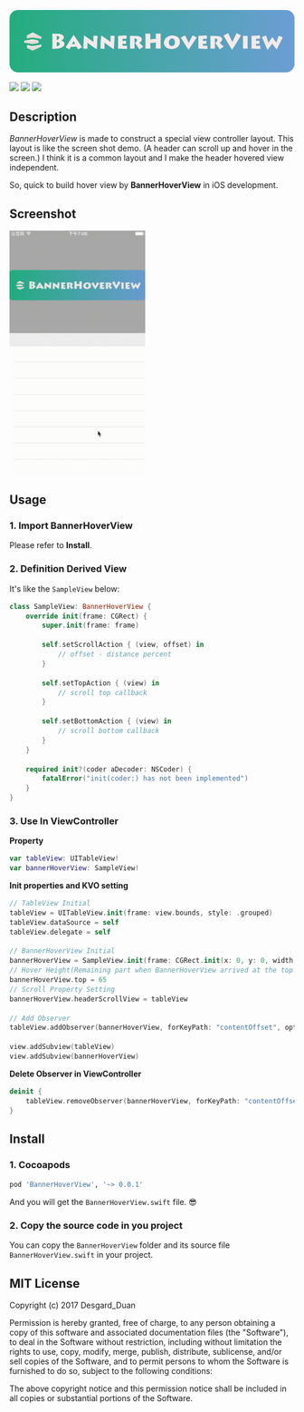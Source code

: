 ![banner](source/banner.png)


![](https://img.shields.io/badge/Swift-3.0-green.svg)
![](https://img.shields.io/badge/license-MIT-blue.svg)
![](https://img.shields.io/github/stars/Desgard/BannerHoverView.svg)


## Description

*BannerHoverView* is made to construct a special view controller layout. This layout is like the screen shot demo. (A header can scroll up and hover in the screen.) I think it is a common layout and I make the header hovered view independent. 

So, quick to build hover view by **BannerHoverView** in iOS development.

## Screenshot


<img src="source/demo.gif" alt="img" width="240px">

## Usage

### 1. Import BannerHoverView

Please refer to **Install**.

### 2. Definition Derived View

It's like the `SampleView` below:

```swift
class SampleView: BannerHoverView {
    override init(frame: CGRect) {
        super.init(frame: frame)
        
        self.setScrollAction { (view, offset) in
            // offset - distance percent
        }
        
        self.setTopAction { (view) in
            // scroll top callback
        }
        
        self.setBottomAction { (view) in
            // scroll bottom callback
        }
    }
    
    required init?(coder aDecoder: NSCoder) {
        fatalError("init(coder:) has not been implemented")
    }
}
```

### 3. Use In ViewController

**Property**

```swift
var tableView: UITableView!
var bannerHoverView: SampleView!
```

**Init properties and KVO setting**

```swift
// TableView Initial
tableView = UITableView.init(frame: view.bounds, style: .grouped)
tableView.dataSource = self
tableView.delegate = self

// BannerHoverView Initial
bannerHoverView = SampleView.init(frame: CGRect.init(x: 0, y: 0, width: view.frame.size.width, height: 280))
// Hover Height(Remaining part when BannerHoverView arrived at the top position)
bannerHoverView.top = 65
// Scroll Property Setting
bannerHoverView.headerScrollView = tableView

// Add Observer
tableView.addObserver(bannerHoverView, forKeyPath: "contentOffset", options: NSKeyValueObservingOptions.new, context: nil)
        
view.addSubview(tableView)
view.addSubview(bannerHoverView)
```

**Delete Observer in ViewController**

```swift
deinit {
    tableView.removeObserver(bannerHoverView, forKeyPath: "contentOffset")
}
```

## Install

### 1. Cocoapods

```bash
pod 'BannerHoverView', '~> 0.0.1'
```

And you will get the `BannerHoverView.swift` file. 😎

### 2. Copy the source code in you project

You can copy the `BannerHoverView` folder and its source file `BannerHoverView.swift` in your project.

## MIT License

Copyright (c) 2017 Desgard_Duan

Permission is hereby granted, free of charge, to any person obtaining a copy
of this software and associated documentation files (the "Software"), to deal
in the Software without restriction, including without limitation the rights
to use, copy, modify, merge, publish, distribute, sublicense, and/or sell
copies of the Software, and to permit persons to whom the Software is
furnished to do so, subject to the following conditions:

The above copyright notice and this permission notice shall be included in all
copies or substantial portions of the Software.
